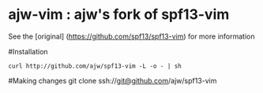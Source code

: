 # ajw-vim : ajw's fork of spf13-vim

See the [original] (https://github.com/spf13/spf13-vim) for more information 

#Installation


    curl http://github.com/ajw/spf13-vim -L -o - | sh


#Making changes
    git clone ssh://git@github.com/ajw/spf13-vim
